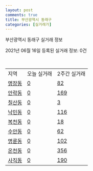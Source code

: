 ```yaml
---
layout: post
comments: true
title: 부산광역시 동래구
categories: [실거래가]
---
```


부산광역시 동래구 실거래 정보

2021년 06월 16일 등록된 실거래 정보: 0건

<script type="text/javascript">
  google.charts.load('current', {'packages':['corechart']});
  google.charts.setOnLoadCallback(drawChart);

  function drawChart() {
    var data = google.visualization.arrayToDataTable([['거래일', '매매', '전월세', '전매'], ['2021-04', 221, 153, 5], ['2021-03', 14, 78, 1], ['2021-05', 339, 167, 12], ['2021-06', 44, 51, 0], ['2021-02', 0, 13, 0]]);

    var options = {
      title: '최근 유형별 거래량 추이',
      legend: { position: 'bottom' }
    };

    var chart = new google.visualization.LineChart(document.getElementById('columnchart_material'));
    chart.draw(data, (options));
  }
</script>

<div id="columnchart_material" style="width: 450px; margin-left: -35px"></div>
<br>
<table class="sortable">
  <tr>
    <td>지역</td>
    <td>오늘 실거래</td>
    <td>2주간 실거래</td>
  </tr>

  
  <tr class="item">
    <td><a href="2626010100.html">명장동</a></td>
    <td><a href="2626010100.html">0</a></td>
    <td><a href="2626010100.html">82</a></td>
  </tr>
    

  <tr class="item">
    <td><a href="2626010200.html">안락동</a></td>
    <td><a href="2626010200.html">0</a></td>
    <td><a href="2626010200.html">169</a></td>
  </tr>
    

  <tr class="item">
    <td><a href="2626010300.html">칠산동</a></td>
    <td><a href="2626010300.html">0</a></td>
    <td><a href="2626010300.html">3</a></td>
  </tr>
    

  <tr class="item">
    <td><a href="2626010400.html">낙민동</a></td>
    <td><a href="2626010400.html">0</a></td>
    <td><a href="2626010400.html">116</a></td>
  </tr>
    

  <tr class="item">
    <td><a href="2626010500.html">복천동</a></td>
    <td><a href="2626010500.html">0</a></td>
    <td><a href="2626010500.html">18</a></td>
  </tr>
    

  <tr class="item">
    <td><a href="2626010600.html">수안동</a></td>
    <td><a href="2626010600.html">0</a></td>
    <td><a href="2626010600.html">62</a></td>
  </tr>
    

  <tr class="item">
    <td><a href="2626010700.html">명륜동</a></td>
    <td><a href="2626010700.html">0</a></td>
    <td><a href="2626010700.html">102</a></td>
  </tr>
    

  <tr class="item">
    <td><a href="2626010800.html">온천동</a></td>
    <td><a href="2626010800.html">0</a></td>
    <td><a href="2626010800.html">356</a></td>
  </tr>
    

  <tr class="item">
    <td><a href="2626010900.html">사직동</a></td>
    <td><a href="2626010900.html">0</a></td>
    <td><a href="2626010900.html">190</a></td>
  </tr>
    


</table>


    